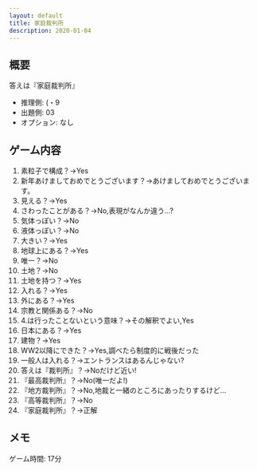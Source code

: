 ```yaml
---
layout: default
title: 家庭裁判所
description: 2020-01-04
---
```


## 概要

答えは『家庭裁判所』

- 推理側: (・9
- 出題側: 03
- オプション: なし

## ゲーム内容

1. 素粒子で構成？→Yes
2. 新年あけましておめでとうございます？→あけましておめでとうございます。
3. 見える？→Yes
4. さわったことがある？→No,表現がなんか違う…?
5. 気体っぽい？→No
6. 液体っぽい？→No
7. 大きい？→Yes
8. 地球上にある？→Yes
9. 唯一？→No
10. 土地？→No
11. 土地を持つ？→Yes
12. 入れる？→Yes
13. 外にある？→Yes
14. 宗教と関係ある？→No
15. 4.は行ったことないという意味？→その解釈でよい,Yes
16. 日本にある？→Yes
17. 建物？→Yes
18. WW2以降にできた？→Yes,調べたら制度的に戦後だった
19. 一般人は入れる？→エントランスはあるんじゃない?
20. 答えは『裁判所』？→Noだけど近い!
21. 『最高裁判所』？→No(唯一だよ!)
22. 『地方裁判所』？→No,地裁と一緒のところにあったりするけど…
23. 『高等裁判所』？→No
24. 『家庭裁判所』？→正解

## メモ

ゲーム時間: 17分
